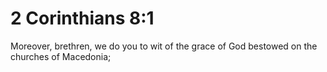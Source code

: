 # 2 Corinthians 8:1

Moreover, brethren, we do you to wit of the grace of God bestowed on the churches of Macedonia;